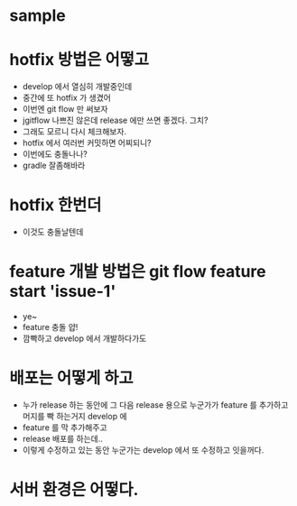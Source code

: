 # sample

# hotfix 방법은 어떻고
* develop 에서 열심히 개발중인데
* 중간에 또 hotfix 가 생겼어
* 이번엔 git flow 만 써보자
* jgitflow 나쁘진 않은데 release 에만 쓰면 좋겠다. 그치?
* 그래도 모르니 다시 체크해보자.
* hotfix 에서 여러번 커밋하면 어찌되니?
* 이번에도 충돌나나?
* gradle 잘좀해바라

# hotfix 한번더
* 이것도 충돌날텐데

# feature 개발 방법은 git flow feature start 'issue-1'
* ye~
* feature 충돌 얍!
* 깜빡하고 develop 에서 개발하다가도

# 배포는 어떻게 하고
* 누가 release 하는 동안에 그 다음 release 용으로 누군가가 feature 를 추가하고 머지를 빡 하는거지 develop 에
* feature 를 막 추가해주고
* release 배포를 하는데..
* 이렇게 수정하고 있는 동안 누군가는 develop 에서 또 수정하고 잇을꺼다.

# 서버 환경은 어떻다.
